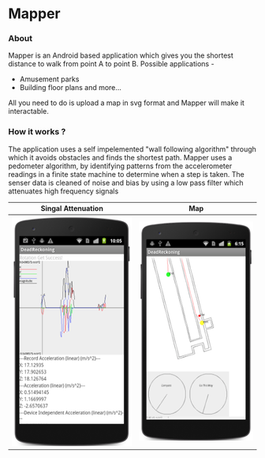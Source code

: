 # Mapper

### About
Mapper is an Android based application which gives you the shortest distance to walk from point A to point B. 
Possible applications - 
* Amusement parks
* Building floor plans and more...

All you need to do is upload a map in svg format and Mapper will make it interactable.


### How it works ?
The application uses a self impelemented "wall following algorithm" through which it avoids obstacles and finds the shortest path.
Mapper uses a pedometer algorithm, by identifying patterns from the accelerometer readings in a finite state machine to determine when a step is taken. The senser data is cleaned of noise and bias by using a low pass filter which attenuates high frequency signals




| Singal Attenuation  | Map |
| ------------- | ------------- |
| <img src="/img/d1.png" width="300">  | <img src="/img/d7.png" width="300">  |
